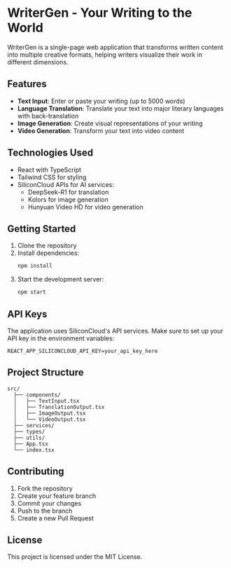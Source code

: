 # WriterGen - Your Writing to the World

WriterGen is a single-page web application that transforms written content into multiple creative formats, helping writers visualize their work in different dimensions.

## Features

- **Text Input**: Enter or paste your writing (up to 5000 words)
- **Language Translation**: Translate your text into major literary languages with back-translation
- **Image Generation**: Create visual representations of your writing
- **Video Generation**: Transform your text into video content

## Technologies Used

- React with TypeScript
- Tailwind CSS for styling
- SiliconCloud APIs for AI services:
  - DeepSeek-R1 for translation
  - Kolors for image generation
  - Hunyuan Video HD for video generation

## Getting Started

1. Clone the repository
2. Install dependencies:
   ```bash
   npm install
   ```
3. Start the development server:
   ```bash
   npm start
   ```

## API Keys

The application uses SiliconCloud's API services. Make sure to set up your API key in the environment variables:

```env
REACT_APP_SILICONCLOUD_API_KEY=your_api_key_here
```

## Project Structure

```
src/
  ├── components/
  │   ├── TextInput.tsx
  │   ├── TranslationOutput.tsx
  │   ├── ImageOutput.tsx
  │   └── VideoOutput.tsx
  ├── services/
  ├── types/
  ├── utils/
  ├── App.tsx
  └── index.tsx
```

## Contributing

1. Fork the repository
2. Create your feature branch
3. Commit your changes
4. Push to the branch
5. Create a new Pull Request

## License

This project is licensed under the MIT License. 